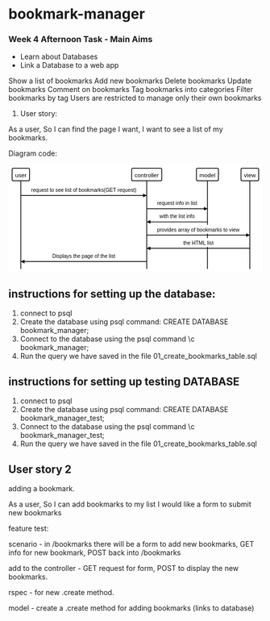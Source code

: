 # bookmark-manager

### Week 4 Afternoon Task - Main Aims

* Learn about Databases
* Link a Database to a web app



Show a list of bookmarks
Add new bookmarks
Delete bookmarks
Update bookmarks
Comment on bookmarks
Tag bookmarks into categories
Filter bookmarks by tag
Users are restricted to manage only their own bookmarks

1. User story:

As a user,
So I can find the page I want,
I want to see a list of my bookmarks.

Diagram code:

<svg xmlns="http://www.w3.org/2000/svg" id="mainsvg" width="758.71318359375" height="322.4375" viewBox="-10 -10 689.7392578125 293.125"><defs><marker id="arrow" viewBox="0 0 10 10" refX="10" refY="5" markerWidth="5" markerHeight="5" orient="auto-start-reverse" fill="black"><path d="M 0 0 L 10 5 L 0 10 z"/></marker><filter id="shadowOLD" x="-50%" y="-50%" width="250%" height="250%"><feDropShadow flood-color="black" flood-opacity="0.3" dx="1" dy="1" stdDeviation="2"> </feDropShadow></filter><filter id="shadow-path" filterUnits="userSpaceOnUse" x="-10" y="-10" width="689.7392578125px" height="293.125px"><feDropShadow flood-color="black" flood-opacity="0.1" dx="1" dy="1" stdDeviation="1"> </feDropShadow></filter><filter id="shadow" filterUnits="userSpaceOnUse" x="-10" y="-10" width="789.7392578125px" height="393.125px"><feDropShadow flood-color="black" flood-opacity="0.1" dx="1" dy="1" stdDeviation="1"> </feDropShadow></filter></defs><rect x="-10" y="-10" width="689.7392578125" height="293.125" fill="#fff"/><g transform="translate(0, 0)"><rect width="47.125" height="33.875" stroke="black" fill="white" stroke-width="2" transform="translate(0, 0)" rx="3"/><text fill="black" font-size="16" font-weight="normal" transform="translate(8, 8)" alignment-baseline="middle" font-family="Arial"><tspan x="0" dy="16" font-family="Arial" font-size="16" font-weight="normal">user</tspan></text></g><g transform="translate(324.744140625, 0)"><rect width="81.8046875" height="33.875" stroke="black" fill="white" stroke-width="2" transform="translate(0, 0)" rx="3"/><text fill="black" font-size="16" font-weight="normal" transform="translate(8, 8)" alignment-baseline="middle" font-family="Arial"><tspan x="0" dy="16" font-family="Arial" font-size="16" font-weight="normal">controller</tspan></text></g><g transform="translate(500.8017578125, 0)"><rect width="59.578125" height="33.875" stroke="black" fill="white" stroke-width="2" transform="translate(0, 0)" rx="3"/><text fill="black" font-size="16" font-weight="normal" transform="translate(8, 8)" alignment-baseline="middle" font-family="Arial"><tspan x="0" dy="16" font-family="Arial" font-size="16" font-weight="normal">model</tspan></text></g><g transform="translate(621.7314453125, 0)"><rect width="48.0078125" height="33.875" stroke="black" fill="white" stroke-width="2" transform="translate(0, 0)" rx="3"/><text fill="black" font-size="16" font-weight="normal" transform="translate(8, 8)" alignment-baseline="middle" font-family="Arial"><tspan x="0" dy="16" font-family="Arial" font-size="16" font-weight="normal">view</tspan></text></g><path d="M 23.5625,73.75 L 365.646484375 73.75" fill="none" stroke="black" stroke-dasharray="none" stroke-width="2" marker-end="url(#arrow)"/><path d="M 365.646484375,109.625 L 530.5908203125 109.625" fill="none" stroke="black" stroke-dasharray="none" stroke-width="2" marker-end="url(#arrow)"/><path d="M 530.5908203125,145.5 L 365.646484375 145.5" fill="none" stroke="black" stroke-dasharray="none" stroke-width="2" marker-end="url(#arrow)"/><path d="M 365.646484375,181.375 L 645.7353515625 181.375" fill="none" stroke="black" stroke-dasharray="none" stroke-width="2" marker-end="url(#arrow)"/><path d="M 645.7353515625,217.25 L 365.646484375 217.25" fill="none" stroke="black" stroke-dasharray="none" stroke-width="2" marker-end="url(#arrow)"/><path d="M 365.646484375,253.125 L 23.5625 253.125" fill="none" stroke="black" stroke-dasharray="none" stroke-width="2" marker-end="url(#arrow)"/><path d="M 23.5625,33.875 L 23.5625 273.125" fill="none" stroke="black" stroke-dasharray="none" stroke-width="2"/><path d="M 365.646484375,33.875 L 365.646484375 273.125" fill="none" stroke="black" stroke-dasharray="none" stroke-width="2"/><path d="M 530.5908203125,33.875 L 530.5908203125 273.125" fill="none" stroke="black" stroke-dasharray="none" stroke-width="2"/><path d="M 645.7353515625,33.875 L 645.7353515625 273.125" fill="none" stroke="black" stroke-dasharray="none" stroke-width="2"/><g transform="translate(47.5625, 45.875)"><rect width="294.083984375" height="23.875" stroke="none" fill="white" stroke-width="0" transform="translate(0, 0)" rx="2"/><text fill="black" font-size="14" font-weight="normal" transform="translate(4, 4)" alignment-baseline="middle" font-family="Arial"><tspan x="0" dy="14" font-family="Arial" font-size="14" font-weight="normal">request&nbsp;to&nbsp;see&nbsp;list&nbsp;of&nbsp;bookmarks(GET&nbsp;request)</tspan></text></g><g transform="translate(389.646484375, 81.75)"><rect width="116.9443359375" height="23.875" stroke="none" fill="white" stroke-width="0" transform="translate(0, 0)" rx="2"/><text fill="black" font-size="14" font-weight="normal" transform="translate(4, 4)" alignment-baseline="middle" font-family="Arial"><tspan x="0" dy="14" font-family="Arial" font-size="14" font-weight="normal">request&nbsp;info&nbsp;in&nbsp;list</tspan></text></g><g transform="translate(396.263671875, 117.625)"><rect width="103.7099609375" height="23.875" stroke="none" fill="white" stroke-width="0" transform="translate(0, 0)" rx="2"/><text fill="black" font-size="14" font-weight="normal" transform="translate(4, 4)" alignment-baseline="middle" font-family="Arial"><tspan x="0" dy="14" font-family="Arial" font-size="14" font-weight="normal">with&nbsp;the&nbsp;list&nbsp;info</tspan></text></g><g transform="translate(389.646484375, 153.5)"><rect width="232.0888671875" height="23.875" stroke="none" fill="white" stroke-width="0" transform="translate(0, 0)" rx="2"/><text fill="black" font-size="14" font-weight="normal" transform="translate(4, 4)" alignment-baseline="middle" font-family="Arial"><tspan x="0" dy="14" font-family="Arial" font-size="14" font-weight="normal">provides&nbsp;array&nbsp;of&nbsp;bookmarks&nbsp;to&nbsp;view</tspan></text></g><g transform="translate(460.7197265625, 189.375)"><rect width="89.9423828125" height="23.875" stroke="none" fill="white" stroke-width="0" transform="translate(0, 0)" rx="2"/><text fill="black" font-size="14" font-weight="normal" transform="translate(4, 4)" alignment-baseline="middle" font-family="Arial"><tspan x="0" dy="14" font-family="Arial" font-size="14" font-weight="normal">the&nbsp;HTML&nbsp;list</tspan></text></g><g transform="translate(105.00146484375, 225.25)"><rect width="179.2060546875" height="23.875" stroke="none" fill="white" stroke-width="0" transform="translate(0, 0)" rx="2"/><text fill="black" font-size="14" font-weight="normal" transform="translate(4, 4)" alignment-baseline="middle" font-family="Arial"><tspan x="0" dy="14" font-family="Arial" font-size="14" font-weight="normal">Displays&nbsp;the&nbsp;page&nbsp;of&nbsp;the&nbsp;list</tspan></text></g></svg>

## instructions for setting up the database:

1. connect to psql
2. Create the database using psql command: CREATE DATABASE bookmark_manager;
3. Connect to the database using the psql command \c bookmark_manager;
4. Run the query we have saved in the file 01_create_bookmarks_table.sql

## instructions for setting up testing DATABASE

1. connect to psql
2. Create the database using psql command: CREATE DATABASE bookmark_manager_test;
3. Connect to the database using the psql command \c bookmark_manager_test;
4. Run the query we have saved in the file 01_create_bookmarks_table.sql

## User story 2

adding a bookmark.

As a user,
So I can add bookmarks to my list
I would like a form to submit new bookmarks

feature test:

scenario - in /bookmarks there will be a form to add new bookmarks, GET info for
new bookmark, POST back into /bookmarks

add to the controller - GET request for form, POST to display the new bookmarks.

rspec - for new .create method.

model - create a .create method for adding bookmarks (links to database)
